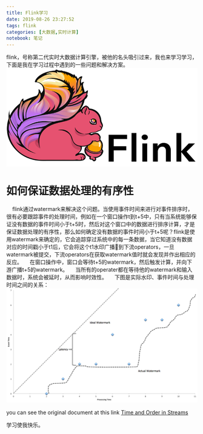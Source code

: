 ```yaml
---
title: Flink学习
date: 2019-08-26 23:27:52
tags: flink
categories: [大数据,实时计算]
notebook: 笔记
---
```


flink，号称第二代实时大数据计算引擎，被他的名头吸引过来，我也来学习学习，下面是我在学习过程中遇到的一些问题和解决方案。
![Flink Logo](Flink学习/flink-header-logo.svg)
<!-- more -->

# 如何保证数据处理的有序性
&nbsp;&nbsp;&nbsp;&nbsp;flink通过watermark来解决这个问题。当使用事件时间来进行对事件排序时，很有必要跟踪事件的处理时间，例如在一个窗口操作t到t+5中，只有当系统能够保证没有数据的事件时间小于t+5时，然后对这个窗口中的数据进行排序计算，才是保证数据处理的有序性，那么如何确定没有数据的事件时间小于t+5呢？flink是使用watermark来确定的，它会追踪穿过系统中的每一条数据，当它知道没有数据对应的时间戳小于t1后，它会将这个t1水印广播📢到下流operators，一旦watermark被提交，下流operators在获取watermark值时就会发现并作出相应的反应。
&nbsp;&nbsp;&nbsp;&nbsp;在窗口操作中，窗口会等待t+5的watermark，然后触发计算，并向下游广播t+5的watermark。
&nbsp;&nbsp;&nbsp;&nbsp;当所有的operater都在等待他的watermark和输入数据时，系统会被延时，从而影响时效性。
&nbsp;&nbsp;&nbsp;&nbsp;下图是实际水印、事件时间与处理时间之间的关系：
![water_mark-event_time-process_time](Flink学习/water_mark-event_time-process_time.png)


you can see the original document at this link <a>[Time and Order in Streams](https://cwiki.apache.org/confluence/display/FLINK/Time+and+Order+in+Streams)</a>

学习使我快乐。